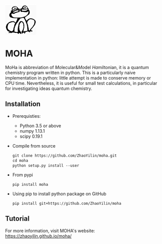 <div align="left">
  <img src="https://github.com/ZhaoYilin/moha/blob/master/sphinx/pictures/moha.png"
       height="100px"/>
</div>


MOHA
==================================

MoHa is abbreviation of *Mo*lecular&*Mo*del *Ha*miltonian, it is a quantum chemistry program written in python. This is a particularly naive implementation in python: little attempt is made to conserve memory or CPU time. Nevertheless, it is useful for small test calculations, in particular for investigating ideas  quantum chemistry.




Installation
------------

* Prerequisties:

  - Python 3.5 or above
  - numpy 1.13.1 
  - scipy 0.19.1  

* Compile from source

      git clone https://github.com/ZhaoYilin/moha.git
      cd moha
      python setup.py install --user
      
* From pypi

      pip install moha  
  
* Using pip to install python package on GitHub

      pip install git+https://github.com/ZhaoYilin/moha

  
  
  
Tutorial
--------

For more information, visit MOHA's website: https://zhaoyilin.github.io/moha/
